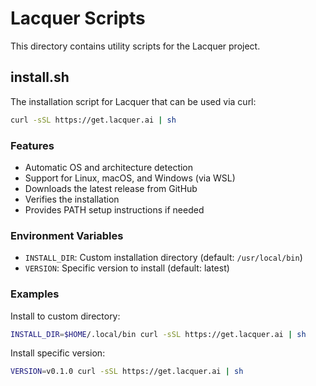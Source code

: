 # Lacquer Scripts

This directory contains utility scripts for the Lacquer project.

## install.sh

The installation script for Lacquer that can be used via curl:

```bash
curl -sSL https://get.lacquer.ai | sh
```

### Features

- Automatic OS and architecture detection
- Support for Linux, macOS, and Windows (via WSL)
- Downloads the latest release from GitHub
- Verifies the installation
- Provides PATH setup instructions if needed

### Environment Variables

- `INSTALL_DIR`: Custom installation directory (default: `/usr/local/bin`)
- `VERSION`: Specific version to install (default: latest)

### Examples

Install to custom directory:
```bash
INSTALL_DIR=$HOME/.local/bin curl -sSL https://get.lacquer.ai | sh
```

Install specific version:
```bash
VERSION=v0.1.0 curl -sSL https://get.lacquer.ai | sh
```